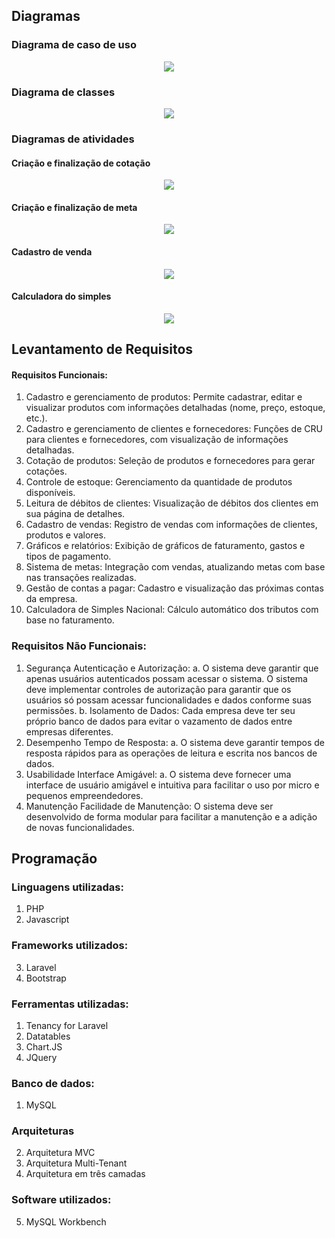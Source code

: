 ## Diagramas
### Diagrama de caso de uso
<center><img src="resources/diagramas/diagrama_casos_uso.png"></center>

### Diagrama de classes

<center><img src="resources/diagramas/diagrama_classe.png"></center>

### Diagramas de atividades
#### Criação e finalização de cotação
<center><img src="resources/diagramas/diagrama_atividades_cotacao.png" ></center>

#### Criação e finalização de meta
<center><img src="resources/diagramas/diagrama_atividade_meta.png" ></center>

#### Cadastro de venda
<center><img src="resources/diagramas/diagrama_atividade_venda.png" ></center>

#### Calculadora do simples
<center><img src="resources/diagramas/diagrama_atividade_simples.png" ></center>

## Levantamento de Requisitos 
#### Requisitos Funcionais: 
1. Cadastro e gerenciamento de produtos: Permite cadastrar, editar e visualizar produtos com informações detalhadas (nome, preço, estoque, etc.). 
2. Cadastro e gerenciamento de clientes e fornecedores: Funções de CRU para clientes e fornecedores, com visualização de informações detalhadas. 
3. Cotação de produtos: Seleção de produtos e fornecedores para gerar cotações. 
4. Controle de estoque: Gerenciamento da quantidade de produtos disponíveis. 
5. Leitura de débitos de clientes: Visualização de débitos dos clientes em sua página de detalhes. 
6. Cadastro de vendas: Registro de vendas com informações de clientes, produtos e valores. 
7. Gráficos e relatórios: Exibição de gráficos de faturamento, gastos e tipos de pagamento. 
8. Sistema de metas: Integração com vendas, atualizando metas com base nas transações realizadas. 
9. Gestão de contas a pagar: Cadastro e visualização das próximas contas da empresa. 
10. Calculadora de Simples Nacional: Cálculo automático dos tributos com base no faturamento.

### Requisitos Não Funcionais:
1.	Segurança Autenticação e Autorização: 
a.	O sistema deve garantir que apenas usuários autenticados possam acessar o sistema. O sistema deve implementar controles de autorização para garantir que os usuários só possam acessar funcionalidades e dados conforme suas permissões. 
b.	Isolamento de Dados: Cada empresa deve ter seu próprio banco de dados para evitar o vazamento de dados entre empresas diferentes. 
2.	Desempenho Tempo de Resposta: 
a.	O sistema deve garantir tempos de resposta rápidos para as operações de leitura e escrita nos bancos de dados. 
3.	Usabilidade Interface Amigável: 
a.	O sistema deve fornecer uma interface de usuário amigável e intuitiva para facilitar o uso por micro e pequenos empreendedores.
4.	Manutenção Facilidade de Manutenção: O sistema deve ser desenvolvido de forma modular para facilitar a manutenção e a adição de novas funcionalidades.


## Programação
### Linguagens utilizadas:
1.	PHP
2.	Javascript
### Frameworks utilizados:
3.	Laravel
4.	Bootstrap
### Ferramentas utilizadas:
1.	Tenancy for Laravel
2.	Datatables
3.	Chart.JS
4.	JQuery
### Banco de dados:
1.	MySQL

### Arquiteturas
2.	Arquitetura MVC
3.	Arquitetura Multi-Tenant
4.	Arquitetura em três camadas

### Software utilizados:
5.	MySQL Workbench
